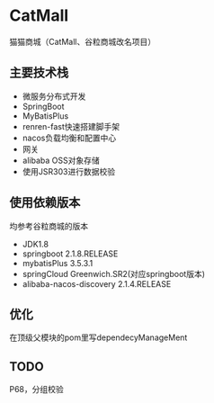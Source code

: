 # CatMall

猫猫商城（CatMall、谷粒商城改名项目）

## 主要技术栈

- 微服务分布式开发
- SpringBoot
- MyBatisPlus
- renren-fast快速搭建脚手架
- nacos负载均衡和配置中心
- 网关
- alibaba OSS对象存储
- 使用JSR303进行数据校验

## 使用依赖版本

均参考谷粒商城的版本


 - JDK1.8
 - springboot 2.1.8.RELEASE
 - mybatisPlus 3.5.3.1
 - springCloud Greenwich.SR2(对应springboot版本)
 - alibaba-nacos-discovery 2.1.4.RELEASE

## 优化

在顶级父模块的pom里写dependecyManageMent

## TODO

P68，分组校验


